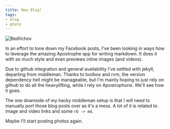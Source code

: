 ```yaml
---
title: New Blog!
tags:
- blog
- photo
---
```

![Bedřichov]({{page.url}}bedrichov.jpeg)

In an effort to tone down my Facebook posts, I've been looking in ways how to leverage the amazing Apostrophe app for writing markdown. It does it with so much style and even previews inline images (and videos).

Due to github integration and general availability I've settled with jekyll, departing from middleman. Thanks to toolbox and rvm, the version dependency hell might be manageable, but I'm mainly hoping to just rely on github to do all the heavylifting, while I rely on Apostrophone. We'll see how it goes. 

The one downside of my hacky middleman setup is that I will need to manually port those blog posts over as it's a mess. A lot of it is related to image and video links and some `rb -> md`. 

Maybe I'll start posting photos again.